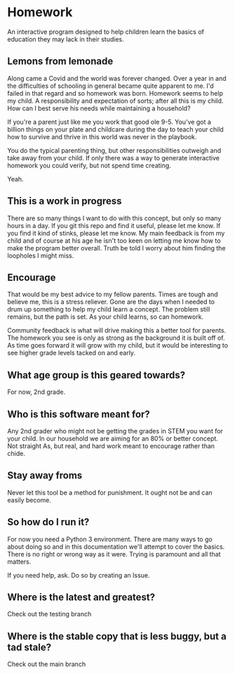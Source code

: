 # Homework
An interactive program designed to help children learn the basics of education they may lack in their studies.

## Lemons from lemonade
Along came a Covid and the world was forever changed.  Over a year in and the difficulties of schooling in general became quite apparent to me.  I'd failed in that regard and so homework was born.  Homework seems to help my child.  A responsibility and expectation of sorts; after all this is my child.  How can I best serve his needs while maintaining a household?

If you're a parent just like me you work that good ole 9-5.  You've got a billion things on your plate and childcare during the day to teach your child how to survive and thrive in this world was never in the playbook.

You do the typical parenting thing, but other responsibilities outweigh and take away from your child.  If only there was a way to generate interactive homework you could verify, but not spend time creating.

Yeah.

## This is a work in progress
There are so many things I want to do with this concept, but only so many hours in a day.  If you git this repo and find it useful, please let me know.  If you find it kind of stinks, please let me know.  My main feedback is from my child and of course at his age he isn't too keen on letting me know how to make the program better overall.  Truth be told I worry about him finding the loopholes I might miss.

## Encourage
That would be my best advice to my fellow parents.  Times are tough and believe me, this is a stress reliever.  Gone are the days when I needed to drum up something to help my child learn a concept.  The problem still remains, but the path is set.  As your child learns, so can homework.

Community feedback is what will drive making this a better tool for parents.  The homework you see is only as strong as the background it is built off of.  As time goes forward it will grow with my child, but it would be interesting to see higher grade levels tacked on and early.

## What age group is this geared towards?
For now, 2nd grade.

## Who is this software meant for?
Any 2nd grader who might not be getting the grades in STEM you want for your child.  In our household we are aiming for an 80% or better concept.  Not straight As, but real, and hard work meant to encourage rather than chide.

## Stay away froms
Never let this tool be a method for punishment.  It ought not be and can easily become.

## So how do I run it?
For now you need a Python 3 environment.  There are many ways to go about doing so and in this documentation we'll attempt to cover the basics.  There is no right or wrong way as it were.  Trying is paramount and all that matters.

If you need help, ask.  Do so by creating an Issue.

## Where is the latest and greatest?
Check out the testing branch

## Where is the stable copy that is less buggy, but a tad stale?
Check out the main branch
